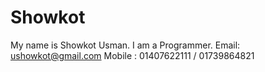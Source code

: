 # Showkot
My name is Showkot Usman. I am a Programmer.
Email: ushowkot@gmail.com
Mobile : 01407622111 / 01739864821
